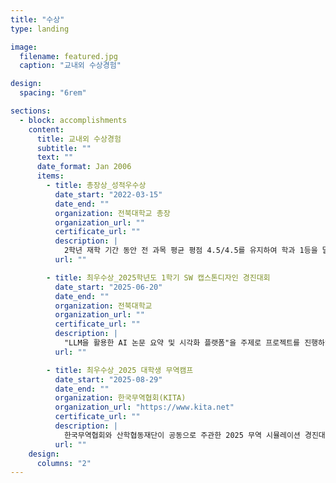 ```yaml
---
title: "수상"
type: landing

image:
  filename: featured.jpg
  caption: "교내외 수상경험"

design:
  spacing: "6rem"

sections:
  - block: accomplishments
    content:
      title: 교내외 수상경험
      subtitle: ""
      text: ""
      date_format: Jan 2006
      items:
        - title: 총장상_성적우수상
          date_start: "2022-03-15"
          date_end: ""
          organization: 전북대학교 총장
          organization_url: ""
          certificate_url: ""
          description: |
            2학년 재학 기간 동안 전 과목 평균 평점 4.5/4.5를 유지하여 학과 1등을 달성하였으며, 이러한 학업적 성취를 인정받아 총장상을 수상하였습니다.
          url: ""

        - title: 최우수상_2025학년도 1학기 SW 캡스톤디자인 경진대회
          date_start: "2025-06-20"
          date_end: ""
          organization: 전북대학교
          organization_url: ""
          certificate_url: ""
          description: |
            "LLM을 활용한 AI 논문 요약 및 시각화 플랫폼"을 주제로 프로젝트를 진행하였으며, 대규모 언어 모델의 자연어 처리 기술을 활용하여 학술 논문의 핵심 내용을 자동으로 추출하고 직관적인 시각화 자료로 변환하는 혁신적인 시스템을 개발하였습니다. 연구자들의 논문 검토 시간을 획기적으로 단축시킬 수 있는 실용적인 솔루션을 제시하였고, 우수한 기술적 완성도와 높은 활용 가능성을 인정받아 최우수상을 수상하였습니다.
          url: ""

        - title: 최우수상_2025 대학생 무역캠프
          date_start: "2025-08-29"
          date_end: ""
          organization: 한국무역협회(KITA)
          organization_url: "https://www.kita.net"
          certificate_url: ""
          description: |
            한국무역협회와 산학협동재단이 공동으로 주관한 2025 무역 시뮬레이션 경진대회에서 한국 츄르 기업의 일본 시장 진출 전략을 주제로 발표하였습니다. 일본 반려동물 시장의 성장 추세와 소비자 선호도를 면밀히 분석하고, 한국 제품의 차별화된 경쟁력을 기반으로 한 현지화 전략, 유통 채널 구축 방안, 마케팅 전략 등을 체계적으로 수립하여 실현 가능성 높은 시장 진출 계획을 제시하였습니다. 시장 조사의 깊이, 전략의 구체성, 그리고 실무 적용 가능성을 인정받아 최우수상을 수상하였습니다.
          url: ""
    design:
      columns: "2"
---
```


